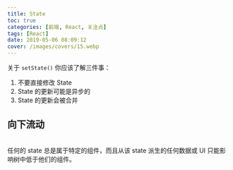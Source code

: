 ```yaml
---
title: State
toc: true
categories: [前端, React, 关注点]
tags: [React]
date: 2019-05-06 08:09:12
cover: /images/covers/15.webp
---
```


关于 `setState()` 你应该了解三件事：<br />

1. 不要直接修改 State
1. State 的更新可能是异步的
1. State 的更新会被合并



<a name="O7TFP"></a>
## 向下流动

<br />任何的 state 总是属于特定的组件，而且从该 state 派生的任何数据或 UI 只能影响树中低于他们的组件。<br />

